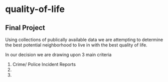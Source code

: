 # quality-of-life
## Final Project

Using collections of publically available data we are attempting to determine the best potential neighborhood to live in with the best quality of life.

In our decision we are drawing upon 3 main criteria

  1. Crime/ Police Incident Reports
  2. 
  3. 


